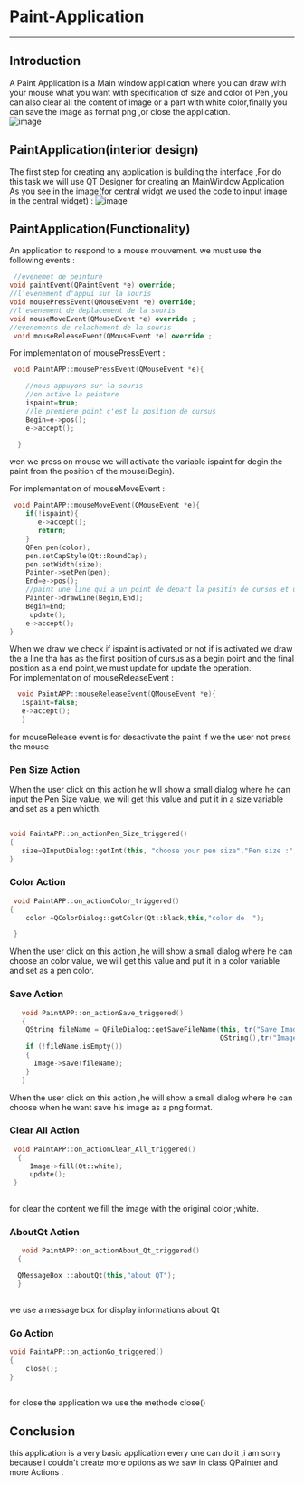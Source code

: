 # Paint-Application
------------------------------------------------------------------
## Introduction
A Paint Application is a Main window application where you can draw with your mouse what you want with specification of size and color of Pen ,you can also clear all the content of image or  a part with white color,finally you can save the image as format png ,or close the application.</br>
![image](https://user-images.githubusercontent.com/93142901/152665942-81340109-8c21-4501-aba6-6cde52287e40.png)
## PaintApplication(interior design)
The first step for creating any application is building the interface ,For do this task we will use QT Designer for creating an MainWindow Application As you see in the image(for central widgt we used the  code to input image in the central widget) :
![image](https://user-images.githubusercontent.com/93142901/152666407-7c3b5fb5-6a61-46dd-b820-9175e937a53f.png)
## PaintApplication(Functionality)
 An application to respond to a mouse mouvement.
 we must use the following events :
 ```cpp
  //evenemet de peinture
 void paintEvent(QPaintEvent *e) override;
 //l'evenement d'appui sur la souris
 void mousePressEvent(QMouseEvent *e) override;
 //l'evenement de deplacement de la souris 
 void mouseMoveEvent(QMouseEvent *e) override ;
 //evenements de relachement de la souris 
  void mouseReleaseEvent(QMouseEvent *e) override ;
 ```
For implementation of mousePressEvent :
```cpp
 void PaintAPP::mousePressEvent(QMouseEvent *e){

    //nous appuyons sur la souris
    //on active la peinture
    ispaint=true;
    //le premiere point c'est la position de cursus
    Begin=e->pos();
    e->accept();

  }
``` 
wen we press on mouse we will activate the variable ispaint for degin the paint from the position of the mouse(Begin).</br>

For implementation of mouseMoveEvent :
```cpp
 void PaintAPP::mouseMoveEvent(QMouseEvent *e){
    if(!ispaint){
       e->accept();
       return;
    }
    QPen pen(color);
    pen.setCapStyle(Qt::RoundCap);
    pen.setWidth(size);
    Painter->setPen(pen);
    End=e->pos();
    //paint une line qui a un point de depart la positin de cursus et un point de fin la position final de cursus
    Painter->drawLine(Begin,End);
    Begin=End;
     update();
    e->accept();
}
``` 
When we draw we check if ispaint is activated or not if is activated we draw the a line tha has as the first position of cursus as a begin point and the final position as a end point,we must update for update the operation.</br>
For implementation of mouseReleaseEvent :
```cpp
  void PaintAPP::mouseReleaseEvent(QMouseEvent *e){
   ispaint=false;
   e->accept();
   }
``` 
for mouseRelease event is for desactivate the paint if we the user not press the mouse
### Pen Size Action
When the user click on this action he will show a small dialog where he can input the Pen Size value, we will get this value and put it in a size variable and set as a pen whidth.</br>
```cpp
  
void PaintAPP::on_actionPen_Size_triggered()
{
   size=QInputDialog::getInt(this, "choose your pen size","Pen size :",30 ,1);
}
```
### Color Action
```cpp
 void PaintAPP::on_actionColor_triggered()
{
    color =QColorDialog::getColor(Qt::black,this,"color de  ");

 }
```
When the user click on this action ,he will show a small dialog where he can choose an color value, we will get this value and put it in a color variable and set as a pen color.</br>
### Save Action
```cpp
   void PaintAPP::on_actionSave_triggered()
   {
    QString fileName = QFileDialog::getSaveFileName(this, tr("Save Image File"),
                                                    QString(),tr("Images (*.png)"));
    if (!fileName.isEmpty())
    {
      Image->save(fileName);
    }
   }
 ```
  When the user click on this action ,he will show a small dialog where he can choose when he want save his image as a png format.</br>
### Clear All Action
```cpp
 void PaintAPP::on_actionClear_All_triggered()
  {
     Image->fill(Qt::white);
     update();
 }
   
```
for clear the content we fill the image with the original color ;white.
### AboutQt Action
```cpp
   void PaintAPP::on_actionAbout_Qt_triggered()
  {

  QMessageBox ::aboutQt(this,"about QT");
  }
   
```
we use a message box for display informations about Qt
### Go Action
```cpp
void PaintAPP::on_actionGo_triggered()
{
    close();
}
   
```
for close the application we use the methode close()
## Conclusion
this application is a very basic application every one can do it ,i am sorry because i couldn't  create more options as we saw in class QPainter and more Actions .





